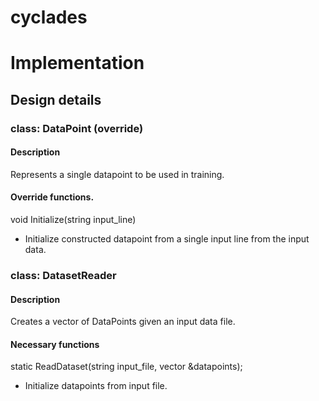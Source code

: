 # cyclades

# Implementation

## Design details
### class: DataPoint (override)
#### Description
Represents a single datapoint to be used in training.
#### Override functions.
void Initialize(string input_line)
- Initialize constructed datapoint from a single input line from the input data.

### class: DatasetReader
#### Description
Creates a vector of DataPoints given an input data file.
#### Necessary functions
static ReadDataset(string input_file, vector<DataPoint> &datapoints);
- Initialize datapoints from input file.
